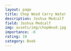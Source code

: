 ```yaml
---
layout: page
title: Chop Wood Carry Water
description: Joshua Medcalf
field: Joshua Medcalf
img: assets/img/chopWood.jpg
importance: -6
rating: 10
category: Book
---
```


